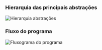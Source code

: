 ### Hierarquia das principais abstrações
![Hierarquia abstrações](https://cdn.discordapp.com/attachments/897471179579871232/901687323115270144/Hierarquia_Maquina_Cafe_1.jpg)

### Fluxo do programa
![Fluxograma do programa](https://cdn.discordapp.com/attachments/897471179579871232/901674378683637850/Metodo_Main_2.jpg)
